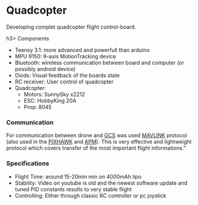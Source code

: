 Quadcopter
==========
Developing complet quadcopter flight control-board.

h3> Components </h3>
<ul>
    <li>Teensy 3.1: more advanced and powerfull than arduino</li>
    <li>MPU 9150: 9-axis MotionTracking device</li>
    <li>Bluetooth: wireless communication between board and computer (or possibly android device)</li>
    <li>Diods: Visual feedback of the boards state</li>
    <li>RC receiver: User control of quadcopter</li>
    <li>Quadcopter:
        <ul>
            <li>Motors: SunnySky x2212</li>
            <li>ESC: HobbyKing 20A</li>
            <li>Prop: 8045</li>
        </ul>
</ul>

<h3> Communication </h3>
For communication between drone and <a href="http://qgroundcontrol.org/">GCS</a> was used <a href="http://qgroundcontrol.org/mavlink/start">MAVLINK</a> protocol (also used in the
<a href="https://pixhawk.org/choice"> PIXHAWK</a> and <a href="http://ardupilot.com/"> APM</a>).
This is very effective and lightweight protocol which covers transfer of the most important flight informations."
<h3>Specifications</h3>
<ul>
    <li>Flight Time: around 15-20min min on 4000mAh lipo</li>
    <li>Stability: Video on youtube is old and the newest software update and tuned PID constants results to very stable
        flight
    </li>
    <li>Controlling: Either through classic RC controller or pc joystick</li>
</ul>
